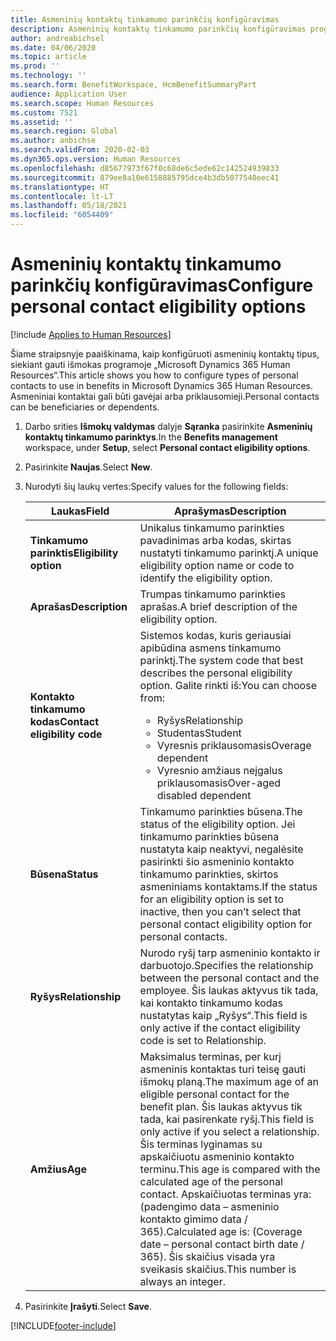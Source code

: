 ```yaml
---
title: Asmeninių kontaktų tinkamumo parinkčių konfigūravimas
description: Asmeninių kontaktų tinkamumo parinkčių konfigūravimas programoje „Microsoft Dynamics 365 Human Resources“. Asmeniniai kontaktai gali būti gavėjai arba priklausomieji.
author: andreabichsel
ms.date: 04/06/2020
ms.topic: article
ms.prod: ''
ms.technology: ''
ms.search.form: BenefitWorkspace, HcmBenefitSummaryPart
audience: Application User
ms.search.scope: Human Resources
ms.custom: 7521
ms.assetid: ''
ms.search.region: Global
ms.author: anbichse
ms.search.validFrom: 2020-02-03
ms.dyn365.ops.version: Human Resources
ms.openlocfilehash: d85677973f67f0c68de6c5ede62c142524939833
ms.sourcegitcommit: 879ee8a10e6158885795dce4b3db5077540eec41
ms.translationtype: HT
ms.contentlocale: lt-LT
ms.lasthandoff: 05/18/2021
ms.locfileid: "6054409"
---
```

# <a name="configure-personal-contact-eligibility-options"></a><span data-ttu-id="aab93-104">Asmeninių kontaktų tinkamumo parinkčių konfigūravimas</span><span class="sxs-lookup"><span data-stu-id="aab93-104">Configure personal contact eligibility options</span></span>

[!include [Applies to Human Resources](../includes/applies-to-hr.md)]

<span data-ttu-id="aab93-105">Šiame straipsnyje paaiškinama, kaip konfigūruoti asmeninių kontaktų tipus, siekiant gauti išmokas programoje „Microsoft Dynamics 365 Human Resources“.</span><span class="sxs-lookup"><span data-stu-id="aab93-105">This article shows you how to configure types of personal contacts to use in benefits in Microsoft Dynamics 365 Human Resources.</span></span> <span data-ttu-id="aab93-106">Asmeniniai kontaktai gali būti gavėjai arba priklausomieji.</span><span class="sxs-lookup"><span data-stu-id="aab93-106">Personal contacts can be beneficiaries or dependents.</span></span> 

1. <span data-ttu-id="aab93-107">Darbo srities **Išmokų valdymas** dalyje **Sąranka** pasirinkite **Asmeninių kontaktų tinkamumo parinktys**.</span><span class="sxs-lookup"><span data-stu-id="aab93-107">In the **Benefits management** workspace, under **Setup**, select **Personal contact eligibility options**.</span></span>

2. <span data-ttu-id="aab93-108">Pasirinkite **Naujas**.</span><span class="sxs-lookup"><span data-stu-id="aab93-108">Select **New**.</span></span>

3. <span data-ttu-id="aab93-109">Nurodyti šių laukų vertes:</span><span class="sxs-lookup"><span data-stu-id="aab93-109">Specify values for the following fields:</span></span>

   | <span data-ttu-id="aab93-110">Laukas</span><span class="sxs-lookup"><span data-stu-id="aab93-110">Field</span></span> | <span data-ttu-id="aab93-111">Aprašymas</span><span class="sxs-lookup"><span data-stu-id="aab93-111">Description</span></span> |
   | --- | --- |
   | <span data-ttu-id="aab93-112">**Tinkamumo parinktis**</span><span class="sxs-lookup"><span data-stu-id="aab93-112">**Eligibility option**</span></span> | <span data-ttu-id="aab93-113">Unikalus tinkamumo parinkties pavadinimas arba kodas, skirtas nustatyti tinkamumo parinktį.</span><span class="sxs-lookup"><span data-stu-id="aab93-113">A unique eligibility option name or code to identify the eligibility option.</span></span> |
   | <span data-ttu-id="aab93-114">**Aprašas**</span><span class="sxs-lookup"><span data-stu-id="aab93-114">**Description**</span></span> | <span data-ttu-id="aab93-115">Trumpas tinkamumo parinkties aprašas.</span><span class="sxs-lookup"><span data-stu-id="aab93-115">A brief description of the eligibility option.</span></span> |
   | <span data-ttu-id="aab93-116">**Kontakto tinkamumo kodas**</span><span class="sxs-lookup"><span data-stu-id="aab93-116">**Contact eligibility code**</span></span> | <span data-ttu-id="aab93-117">Sistemos kodas, kuris geriausiai apibūdina asmens tinkamumo parinktį.</span><span class="sxs-lookup"><span data-stu-id="aab93-117">The system code that best describes the personal eligibility option.</span></span> <span data-ttu-id="aab93-118">Galite rinkti iš:</span><span class="sxs-lookup"><span data-stu-id="aab93-118">You can choose from:</span></span> <ul><li><span data-ttu-id="aab93-119">Ryšys</span><span class="sxs-lookup"><span data-stu-id="aab93-119">Relationship</span></span></li><li><span data-ttu-id="aab93-120">Studentas</span><span class="sxs-lookup"><span data-stu-id="aab93-120">Student</span></span></li><li><span data-ttu-id="aab93-121">Vyresnis priklausomasis</span><span class="sxs-lookup"><span data-stu-id="aab93-121">Overage dependent</span></span></li><li><span data-ttu-id="aab93-122">Vyresnio amžiaus neįgalus priklausomasis</span><span class="sxs-lookup"><span data-stu-id="aab93-122">Over-aged disabled dependent</span></span></li></ul> |
   | <span data-ttu-id="aab93-123">**Būsena**</span><span class="sxs-lookup"><span data-stu-id="aab93-123">**Status**</span></span> | <span data-ttu-id="aab93-124">Tinkamumo parinkties būsena.</span><span class="sxs-lookup"><span data-stu-id="aab93-124">The status of the eligibility option.</span></span> <span data-ttu-id="aab93-125">Jei tinkamumo parinkties būsena nustatyta kaip neaktyvi, negalėsite pasirinkti šio asmeninio kontakto tinkamumo parinkties, skirtos asmeniniams kontaktams.</span><span class="sxs-lookup"><span data-stu-id="aab93-125">If the status for an eligibility option is set to inactive, then you can’t select that personal contact eligibility option for personal contacts.</span></span> |
   | <span data-ttu-id="aab93-126">**Ryšys**</span><span class="sxs-lookup"><span data-stu-id="aab93-126">**Relationship**</span></span> | <span data-ttu-id="aab93-127">Nurodo ryšį tarp asmeninio kontakto ir darbuotojo.</span><span class="sxs-lookup"><span data-stu-id="aab93-127">Specifies the relationship between the personal contact and the employee.</span></span> <span data-ttu-id="aab93-128">Šis laukas aktyvus tik tada, kai kontakto tinkamumo kodas nustatytas kaip „Ryšys“.</span><span class="sxs-lookup"><span data-stu-id="aab93-128">This field is only active if the contact eligibility code is set to Relationship.</span></span> |
   | <span data-ttu-id="aab93-129">**Amžius**</span><span class="sxs-lookup"><span data-stu-id="aab93-129">**Age**</span></span> | <span data-ttu-id="aab93-130">Maksimalus terminas, per kurį asmeninis kontaktas turi teisę gauti išmokų planą.</span><span class="sxs-lookup"><span data-stu-id="aab93-130">The maximum age of an eligible personal contact for the benefit plan.</span></span> <span data-ttu-id="aab93-131">Šis laukas aktyvus tik tada, kai pasirenkate ryšį.</span><span class="sxs-lookup"><span data-stu-id="aab93-131">This field is only active if you select a relationship.</span></span> <span data-ttu-id="aab93-132">Šis terminas lyginamas su apskaičiuotu asmeninio kontakto terminu.</span><span class="sxs-lookup"><span data-stu-id="aab93-132">This age is compared with the calculated age of the personal contact.</span></span> <span data-ttu-id="aab93-133">Apskaičiuotas terminas yra: (padengimo data – asmeninio kontakto gimimo data / 365).</span><span class="sxs-lookup"><span data-stu-id="aab93-133">Calculated age is: (Coverage date – personal contact birth date / 365).</span></span> <span data-ttu-id="aab93-134">Šis skaičius visada yra sveikasis skaičius.</span><span class="sxs-lookup"><span data-stu-id="aab93-134">This number is always an integer.</span></span> |

4. <span data-ttu-id="aab93-135">Pasirinkite **Įrašyti**.</span><span class="sxs-lookup"><span data-stu-id="aab93-135">Select **Save**.</span></span> 


[!INCLUDE[footer-include](../includes/footer-banner.md)]